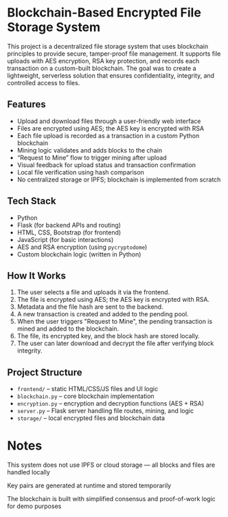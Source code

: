 # Blockchain-Based Encrypted File Storage System

This project is a decentralized file storage system that uses blockchain principles to provide secure, tamper-proof file management. 
It supports file uploads with AES encryption, RSA key protection, and records each transaction on a custom-built blockchain. The goal was to create a lightweight, serverless solution that ensures confidentiality, integrity, and controlled access to files.

## Features

- Upload and download files through a user-friendly web interface
- Files are encrypted using AES; the AES key is encrypted with RSA
- Each file upload is recorded as a transaction in a custom Python blockchain
- Mining logic validates and adds blocks to the chain
- “Request to Mine” flow to trigger mining after upload
- Visual feedback for upload status and transaction confirmation
- Local file verification using hash comparison
- No centralized storage or IPFS; blockchain is implemented from scratch

## Tech Stack

- Python
- Flask (for backend APIs and routing)
- HTML, CSS, Bootstrap (for frontend)
- JavaScript (for basic interactions)
- AES and RSA encryption (using `pycryptodome`)
- Custom blockchain logic (written in Python)

## How It Works

1. The user selects a file and uploads it via the frontend.
2. The file is encrypted using AES; the AES key is encrypted with RSA.
3. Metadata and the file hash are sent to the backend.
4. A new transaction is created and added to the pending pool.
5. When the user triggers "Request to Mine", the pending transaction is mined and added to the blockchain.
6. The file, its encrypted key, and the block hash are stored locally.
7. The user can later download and decrypt the file after verifying block integrity.

## Project Structure

- `frontend/` – static HTML/CSS/JS files and UI logic
- `blockchain.py` – core blockchain implementation
- `encryption.py` – encryption and decryption functions (AES + RSA)
- `server.py` – Flask server handling file routes, mining, and logic
- `storage/` – local encrypted files and blockchain data

# Notes

This system does not use IPFS or cloud storage — all blocks and files are handled locally

Key pairs are generated at runtime and stored temporarily

The blockchain is built with simplified consensus and proof-of-work logic for demo purposes
